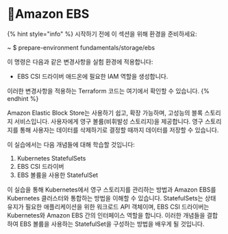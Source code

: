 # Amazon EBS



{% hint style="info" %}
시작하기 전에 이 섹션을 위해 환경을 준비하세요:

\~ $ prepare-environment fundamentals/storage/ebs

이 명령은 다음과 같은 변경사항을 실험 환경에 적용합니다:

* EBS CSI 드라이버 애드온에 필요한 IAM 역할을 생성합니다.

이러한 변경사항을 적용하는 Terraform 코드는 여기에서 확인할 수 있습니다.
{% endhint %}

Amazon Elastic Block Store는 사용하기 쉽고, 확장 가능하며, 고성능의 블록 스토리지 서비스입니다. 사용자에게 영구 볼륨(비휘발성 스토리지)을 제공합니다. 영구 스토리지를 통해 사용자는 데이터를 삭제하기로 결정할 때까지 데이터를 저장할 수 있습니다.

이 실습에서는 다음 개념들에 대해 학습할 것입니다:

1. Kubernetes StatefulSets
2. EBS CSI 드라이버
3. EBS 볼륨을 사용한 StatefulSet

이 실습을 통해 Kubernetes에서 영구 스토리지를 관리하는 방법과 Amazon EBS를 Kubernetes 클러스터와 통합하는 방법을 이해할 수 있습니다. StatefulSets는 상태 유지가 필요한 애플리케이션을 위한 워크로드 API 객체이며, EBS CSI 드라이버는 Kubernetes와 Amazon EBS 간의 인터페이스 역할을 합니다. 이러한 개념들을 결합하여 EBS 볼륨을 사용하는 StatefulSet을 구성하는 방법을 배우게 될 것입니다.



















